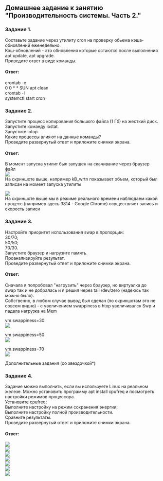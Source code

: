 ## Домашнее задание к занятию "Производительность системы. Часть 2."  

### Задание 1.  
Составьте задание через утилиту cron на проверку обьема кэша-обновлений еженедельно.  
Кэш-обновлений - это обновления которые остаются после выполнения apt update, apt upgrade.  
Приведите ответ в виде команды.  

#### Ответ:  
crontab -e  
0 0 * * SUN apt clean  
crontab -l  
systemctl start cron  

### Задание 2.  
Запустите процесс копирования большого файла (1 Гб) на жесткий диск.  
Запустите команду iostat.  
Запустите iotop.  
Какие процессы влияют на данные команды?  
Проведите развернутый ответ и приложите снимки экрана.  

#### Ответ:  
В момент запуска утилит был запущен на скачивание через браузер файл  
![](https://github.com/networksuperman/netology_dev_ops/blob/main/SLINA-19/IT%20System%20and%20OS%20Linux/img/3-06-1-1.jpg)  
На скриншоте выше, например kB_wrtn показывает объем, который был записан на момент запуска утилиты  

![](https://github.com/networksuperman/netology_dev_ops/blob/main/SLINA-19/IT%20System%20and%20OS%20Linux/img/3-06-1-2.jpg)  
На скриншоте выше мы в режиме реального времени наблюдаем какой процесс (например здесь 3814 - Google Chrome) осуществляет запись и скорость записи  

### Задание 3.  
Настройте приоритет использования swap в пропорции:  
30/70;  
50/50;  
70/30.  
Запустите браузер и нагрузите память.  
Проанализируйте результат.  
Проведите развернутый ответ и приложите снимки экрана.  

#### Ответ:  
Сначала я попробовал "нагрузить" через браузер, но виртуалка до swap так и не добралась и я решил через tail /dev/zero (надеюсь так можно было).  
Собственно, в любом случае вывод был сделан (по скриншотам это не совсем видно) - с увеличением swappiness в htop увеличивался Swp и падала нагрузка на Mem  

vm.swappiness=30  
![](https://github.com/networksuperman/netology_dev_ops/blob/main/SLINA-19/IT%20System%20and%20OS%20Linux/img/3-06-3-1.jpg)  


vm.swappiness=50  
![](https://github.com/networksuperman/netology_dev_ops/blob/main/SLINA-19/IT%20System%20and%20OS%20Linux/img/3-06-3-2.jpg)  


vm.swappiness=70  
![](https://github.com/networksuperman/netology_dev_ops/blob/main/SLINA-19/IT%20System%20and%20OS%20Linux/img/3-06-3-3.jpg)  


Дополнительные задания (со звездочкой*)  

### Задание 4.  
Задание можно выполнить, если вы используете Linux на реальном железе. Можно установить программу apt install cpufreq и посмотреть настройки режимов процессора.  
Установите cpufreq;  
Выполните настройку на режим сохранения энергии;  
Выполните настройку полной производительности.  
Сравните результаты.  
Проведите развернутый ответ и приложите снимки экрана.  

#### Ответ:  
![](https://github.com/networksuperman/netology_dev_ops/blob/main/SLINA-19/IT%20System%20and%20OS%20Linux/img/3-06-4-1.jpg)  
![](https://github.com/networksuperman/netology_dev_ops/blob/main/SLINA-19/IT%20System%20and%20OS%20Linux/img/3-06-4-2.jpg)  
![](https://github.com/networksuperman/netology_dev_ops/blob/main/SLINA-19/IT%20System%20and%20OS%20Linux/img/3-06-4-3.jpg)  
![](https://github.com/networksuperman/netology_dev_ops/blob/main/SLINA-19/IT%20System%20and%20OS%20Linux/img/3-06-4-4.jpg)  
![](https://github.com/networksuperman/netology_dev_ops/blob/main/SLINA-19/IT%20System%20and%20OS%20Linux/img/3-06-4-5.jpg)  
![](https://github.com/networksuperman/netology_dev_ops/blob/main/SLINA-19/IT%20System%20and%20OS%20Linux/img/3-06-4-6.jpg)  
![](https://github.com/networksuperman/netology_dev_ops/blob/main/SLINA-19/IT%20System%20and%20OS%20Linux/img/3-06-4-7.jpg)  

